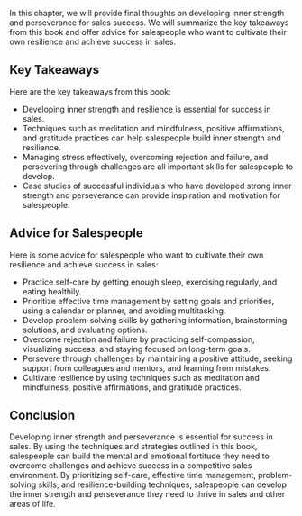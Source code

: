 
In this chapter, we will provide final thoughts on developing inner strength and perseverance for sales success. We will summarize the key takeaways from this book and offer advice for salespeople who want to cultivate their own resilience and achieve success in sales.

Key Takeaways
-------------

Here are the key takeaways from this book:

* Developing inner strength and resilience is essential for success in sales.
* Techniques such as meditation and mindfulness, positive affirmations, and gratitude practices can help salespeople build inner strength and resilience.
* Managing stress effectively, overcoming rejection and failure, and persevering through challenges are all important skills for salespeople to develop.
* Case studies of successful individuals who have developed strong inner strength and perseverance can provide inspiration and motivation for salespeople.

Advice for Salespeople
----------------------

Here is some advice for salespeople who want to cultivate their own resilience and achieve success in sales:

* Practice self-care by getting enough sleep, exercising regularly, and eating healthily.
* Prioritize effective time management by setting goals and priorities, using a calendar or planner, and avoiding multitasking.
* Develop problem-solving skills by gathering information, brainstorming solutions, and evaluating options.
* Overcome rejection and failure by practicing self-compassion, visualizing success, and staying focused on long-term goals.
* Persevere through challenges by maintaining a positive attitude, seeking support from colleagues and mentors, and learning from mistakes.
* Cultivate resilience by using techniques such as meditation and mindfulness, positive affirmations, and gratitude practices.

Conclusion
----------

Developing inner strength and perseverance is essential for success in sales. By using the techniques and strategies outlined in this book, salespeople can build the mental and emotional fortitude they need to overcome challenges and achieve success in a competitive sales environment. By prioritizing self-care, effective time management, problem-solving skills, and resilience-building techniques, salespeople can develop the inner strength and perseverance they need to thrive in sales and other areas of life.
